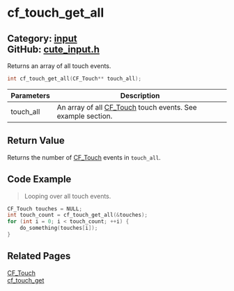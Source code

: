 [//]: # (This file is automatically generated by Cute Framework's docs parser.)
[//]: # (Do not edit this file by hand!)
[//]: # (See: https://github.com/RandyGaul/cute_framework/blob/master/samples/docs_parser.cpp)
[](../header.md ':include')

# cf_touch_get_all

Category: [input](/api_reference?id=input)  
GitHub: [cute_input.h](https://github.com/RandyGaul/cute_framework/blob/master/include/cute_input.h)  
---

Returns an array of all touch events.

```cpp
int cf_touch_get_all(CF_Touch** touch_all);
```

Parameters | Description
--- | ---
touch_all | An array of all [CF_Touch](/input/cf_touch.md) touch events. See example section.

## Return Value

Returns the number of [CF_Touch](/input/cf_touch.md) events in `touch_all`.

## Code Example

> Looping over all touch events.

```cpp
CF_Touch touches = NULL;
int touch_count = cf_touch_get_all(&touches);
for (int i = 0; i < touch_count; ++i) {
    do_something(touches[i]);
}
```

## Related Pages

[CF_Touch](/input/cf_touch.md)  
[cf_touch_get](/input/cf_touch_get.md)  
